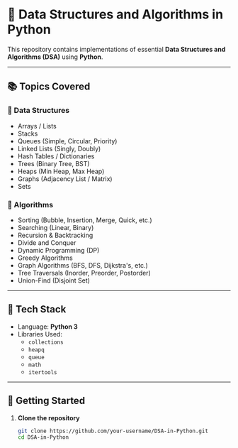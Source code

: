 # 🐍 Data Structures and Algorithms in Python

This repository contains implementations of essential **Data Structures and Algorithms (DSA)** using **Python**. 

---

## 📚 Topics Covered

### 🔹 Data Structures
- Arrays / Lists
- Stacks
- Queues (Simple, Circular, Priority)  
- Linked Lists (Singly, Doubly)
- Hash Tables / Dictionaries
- Trees (Binary Tree, BST)
- Heaps (Min Heap, Max Heap)
- Graphs (Adjacency List / Matrix)
- Sets

### 🔹 Algorithms
- Sorting (Bubble, Insertion, Merge, Quick, etc.)
- Searching (Linear, Binary)
- Recursion & Backtracking
- Divide and Conquer
- Dynamic Programming (DP)
- Greedy Algorithms
- Graph Algorithms (BFS, DFS, Dijkstra's, etc.)
- Tree Traversals (Inorder, Preorder, Postorder) 
- Union-Find (Disjoint Set)

---

## 🔧 Tech Stack

- Language: **Python 3**
- Libraries Used:
  - `collections`
  - `heapq`
  - `queue`
  - `math`
  - `itertools`

---

## 🚀 Getting Started

1. **Clone the repository**
   ```bash
   git clone https://github.com/your-username/DSA-in-Python.git  
   cd DSA-in-Python
